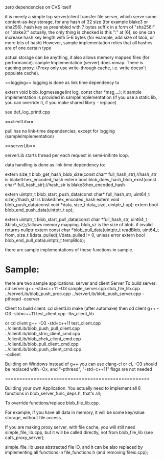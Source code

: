 zero dependencies on CVS itself

it is merely a simple tcp server/client transfer file server, which serve some content-as-key storage, for any hash of 32 size (for example blake3 or sha256).
hash key as preambled with 7 bytes suffix in a form of "sha256:" or "blake3:"
  actually, the only thing is checked is this ":" at [6], so one can increase hash key length with 5-6 bytes (for example, add size of blob, or more bits of hash)
  However, sample implementation relies that all hashes are of one certain type

actual storage can be anything, it also allows memory mapped files (for performance).
  sample Implementation (server) does mmap. There is caching proxy. (Proxy only use write-through cache, i.e. write doesn't populate cache).

==logging==
logging is done as link time dependency to

extern void blob_logmessage(int log, const char *msg,...);
it sample implementation is provided in sampleImplementation (if you use a static lib, you can override it, if you make shared librry - replace)

see def_log_printf.cpp


==clientLib==

pull has no link-time dependencies, except for logging (sampleImplementation)

==serverLib==

serverLib starts thread per each request in semi-inifinte loop.

data handling is done as link time dependency to:

extern size_t blob_get_hash_blob_size(const char* full_hash_str);//hash_str is blake3:hex_encoded_hash
extern bool blob_does_hash_blob_exist(const char* full_hash_str);//hash_str is blake3:hex_encoded_hash

extern uintptr_t blob_start_push_data(const char* full_hash_str, uint64_t size);//hash_str is blake3:hex_encoded_hash
extern void blob_push_data(const void *data, size_t data_size, uintptr_t up);
extern bool blob_end_push_data(uintptr_t up);

extern uintptr_t blob_start_pull_data(const char *full_hash_str, uint64_t &blob_sz);//allows memory mapping. blob_sz is the size of blob. if invalid returns nullptr
extern const char *blob_pull_data(uintptr_t readBlob, uint64_t from, size_t &data_pulled);//data_pulled != 0, unless error
extern bool blob_end_pull_data(uintptr_t tempBlob);

there are sample implementations of these functions in sample.


Sample:
====================================================

there are two sample applications: server and client
Server
To build server:
cd server
g++ -std=c++11 -O3 sample_server.cpp stub_file_lib.cpp ../serverLib/blob_push_proc.cpp ../serverLib/blob_push_server.cpp -pthread -oserver

Client
to build client:
cd clientLib
make (after automake)
then 
cd client
g++ -O3 -std=c++11 test_client.cpp -lkv_client_lib

or
cd client
g++ -O3 -std=c++11 test_client.cpp 
  ../clientLib/blob_push_pull_client.cpp \
  ../clientLib/blob_strm_client_cmd.cpp \
  ../clientLib/blob_chck_client_cmd.cpp \
  ../clientLib/blob_pull_client_cmd.cpp \
  ../clientLib/blob_push_client_cmd.cpp \
  -oclient

Building on Windows
instead of g++ you can use clang-cl or cl, -O3 should be replaced with -Ox, and "-pthread", "-std=c++11" flags are not needed


===================================================

Building your own Application.
You actually need to implement all 8 functions in blob_server_func_deps.h, that's all;

To override functions/replace blob_file_lib.cpp.

For example, if you have all data in memory, it will be some key/value storage, without file access.

If you are making proxy server, with file cache, you will still need simple_file_lib.cpp, but it will be called directly, not from blob_file_lib (see cafs_proxy_server);

simple_file_lib uses abstracted file IO, and it can be also replaced by implementing all functions in file_functions.h (and removing fileio.cpp);
